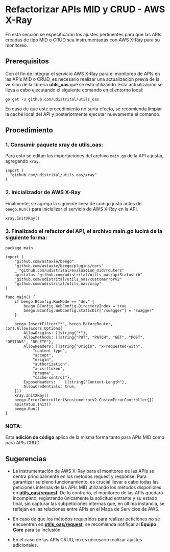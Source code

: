 # Refactorizar APIs MID y CRUD - AWS X-Ray

En está sección se especificarán los ajustes pertinentes para que las APIs creadas de tipo MID o CRUD sea instrumentadas con AWS X-Ray para su monitoreo.

## Prerequisitos

Con el fin de integrar el servicio AWS X-Ray para el monitoreo de APIs en las APIs MID o CRUD, es necesario realizar una actualización previa de la versión de la librería **utils_oas** que se está utilizando. Esta actualización se lleva a cabo ejecutando el siguiente comando en el entorno local:

```shell
go get -u github.com/udistrital/utils_oas
```

En caso de que este procedimiento no surta efecto, se recomienda limpiar la caché local del API y posteriormente ejecutar nuevamente el comando.

## Procedimiento

### 1. Consumir paquete xray de utils_oas:

Para esto se editan las importaciones del archivo `main.go` de la API a justar, agregando `xray`.
```golang
import (
  "github.com/udistrital/utils_oas/xray"
)
```

### 2. Inicializador de AWS X-Ray

Finalmente, se agrega la siguiente linea de codigo justo antes de `beego.Run()` para inicializar el servicio de AWS X-Ray en la API.

```golang
xray.InitXRay()
```

### 3. Finalizado el refactor del API, el archivo **main.go** lucirá de la siguiente forma:

```golang
package main

import (
	"github.com/astaxie/beego"
	"github.com/astaxie/beego/plugins/cors"
	_ "github.com/udistrital/evaluacion_mid/routers"
	apistatus "github.com/udistrital/utils_oas/apiStatusLib"
	"github.com/udistrital/utils_oas/customerrorv2"
	"github.com/udistrital/utils_oas/xray"
)

func main() {
	if beego.BConfig.RunMode == "dev" {
		beego.BConfig.WebConfig.DirectoryIndex = true
		beego.BConfig.WebConfig.StaticDir["/swagger"] = "swagger"
	}

	beego.InsertFilter("*", beego.BeforeRouter, cors.Allow(&cors.Options{
		AllowOrigins: []string{"*"},
		AllowMethods: []string{"PUT", "PATCH", "GET", "POST", "OPTIONS", "DELETE"},
		AllowHeaders: []string{"Origin", "x-requested-with",
			"content-type",
			"accept",
			"origin",
			"authorization",
			"x-csrftoken",
			"pragma",
			"cache-control"},
		ExposeHeaders:    []string{"Content-Length"},
		AllowCredentials: true,
	}))
	xray.InitXRay()
	beego.ErrorController(&customerrorv2.CustomErrorController{})
	apistatus.Init()
	beego.Run()
}
```
### NOTA:

Esta **adición de código** aplica de la misma forma tanto para APIs MID como para APIs CRUD.

## Sugerencias

- La instrumentación de AWS X-Ray para el monitoreo de las APIs se centra principalmente en los metodos request y response. Para garantizar su pleno funcionamiento, es crucial llevar a cabo todas las peticiones internas de las APIs MID utilizando los métodos disponibles en **[utils_oas/request](https://github.com/udistrital/utils_oas/tree/master/request)**. De lo contrario, el monitoreo de las APIs quedará incompleto, registrando únicamente la solicitud entrante y su estado final, sin capturar las subpeticiones internas que, en última instancia, se reflejan en las relaciones entre APIs en el Mapa de Servicios de AWS.

- En caso de que los métodos requeridos para realizar peticiones no se encuentren en **[utils_oas/request](https://github.com/udistrital/utils_oas/tree/master/request)**, se recomienda notificar al **Equipo Core** para su inclusión.

- En el caso de las APIs CRUD, no es necesario realizar ajustes adicionales.